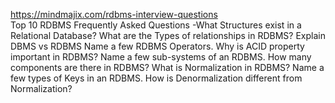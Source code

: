 https://mindmajix.com/rdbms-interview-questions  
Top 10 RDBMS Frequently Asked Questions
-What Structures exist in a Relational Database?
What are the Types of relationships in RDBMS?
Explain DBMS vs RDBMS
Name a few RDBMS Operators.
Why is ACID property important in RDBMS?
Name a few sub-systems of an RDBMS.
How many components are there in RDBMS?
What is Normalization in RDBMS?
Name a few types of Keys in an RDBMS.
How is Denormalization different from Normalization?

